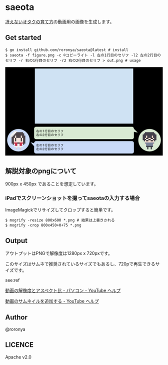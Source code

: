 # saeota

[冴えないオタクの育て方](https://www.youtube.com/channel/UCIGVbFbnW53enmepcmWE4QQ)の動画用の画像を生成します。

## Get started

```shell
$ go install github.com/roronya/saeota@latest # install
$ saeota -f figure.png -c ©コピーライト -l 左の1行目のセリフ -l2 左の2行目のセリフ -r 右の1行目のセリフ -r2 右の2行目のセリフ > out.png # usage
```

![example](example/out.png)

## 解説対象のpngについて

900px x 450px であることを想定しています。

### iPadでスクリーンショットを撮ってsaeotaの入力する場合

ImageMagickでリサイズしてクロップすると簡単です。

```shell
$ mogrify -resize 800x600 *.png # 結果は上書きされる
$ mogrify -crop 800x450+0+75 *.png
```

## Output

アウトプットはPNGで解像度は1280px x 720pxです。

このサイズはサムネで推奨されているサイズでもあるし、720pで再生できるサイズです。

see:ref

[動画の解像度とアスペクト比 - パソコン - YouTube ヘルプ](https://support.google.com/youtube/answer/6375112?hl=ja&co=GENIE.Platform%3DDesktop)

[動画のサムネイルを追加する - YouTube ヘルプ](https://support.google.com/youtube/answer/72431?hl=ja#zippy=,%E7%94%BB%E5%83%8F%E3%82%B5%E3%82%A4%E3%82%BA%E3%81%A8%E8%A7%A3%E5%83%8F%E5%BA%A6)

## Author

@roronya

## LICENCE

Apache v2.0
